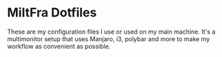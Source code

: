 # MiltFra Dotfiles

These are my configuration files I use or used on my main machine.
It's a multimonitor setup that uses Manjaro, i3, polybar and more to make my workflow as convenient as possible.

